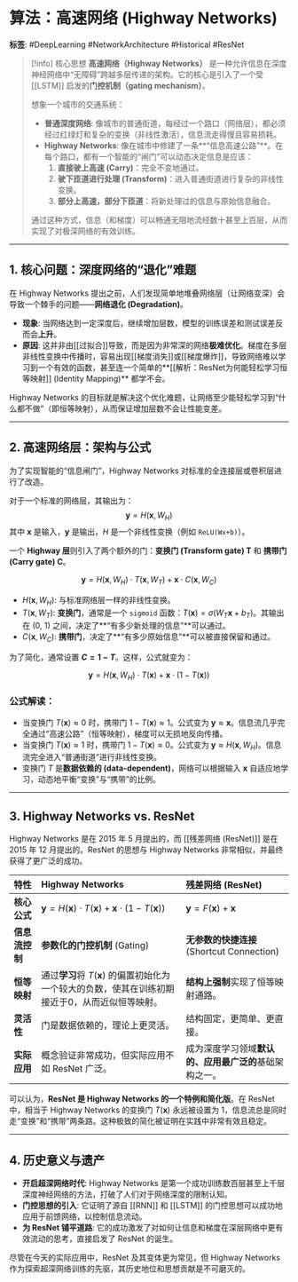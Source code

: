 # 算法：高速网络 (Highway Networks)

**标签**: #DeepLearning #NetworkArchitecture #Historical #ResNet

> [!info] 核心思想
> **高速网络（Highway Networks）** 是一种允许信息在深度神经网络中“无障碍”跨越多层传递的架构。它的核心是引入了一个受 [[LSTM]] 启发的**门控机制（gating mechanism）**。
>
> 想象一个城市的交通系统：
> - **普通深度网络**: 像城市的普通街道，每经过一个路口（网络层），都必须经过红绿灯和复杂的变换（非线性激活），信息流走得慢且容易损耗。
> - **Highway Networks**: 像在城市中修建了一条**“信息高速公路”**。在每个路口，都有一个智能的“闸门”可以动态决定信息是应该：
>     1.  **直接驶上高速 (Carry)**：完全不变地通过。
>     2.  **驶下匝道进行处理 (Transform)**：进入普通街道进行复杂的非线性变换。
>     3.  **部分上高速，部分下匝道**：将新处理过的信息与原始信息融合。
>
> 通过这种方式，信息（和梯度）可以畅通无阻地流经数十甚至上百层，从而实现了对极深网络的有效训练。

---

## 1. 核心问题：深度网络的“退化”难题

在 Highway Networks 提出之前，人们发现简单地堆叠网络层（让网络变深）会导致一个棘手的问题——**网络退化 (Degradation)**。

- **现象**: 当网络达到一定深度后，继续增加层数，模型的训练误差和测试误差反而会**上升**。
- **原因**: 这并非由[[过拟合]]导致，而是因为非常深的网络**极难优化**。梯度在多层非线性变换中传播时，容易出现[[梯度消失]]或[[梯度爆炸]]，导致网络难以学习到一个有效的函数，甚至连一个简单的**[[解析：ResNet为何能轻松学习恒等映射]] (Identity Mapping)** 都学不会。

Highway Networks 的目标就是解决这个优化难题，让网络至少能轻松学习到“什么都不做”（即恒等映射），从而保证增加层数不会让性能变差。

---

## 2. 高速网络层：架构与公式

为了实现智能的“信息闸门”，Highway Networks 对标准的全连接层或卷积层进行了改造。

对于一个标准的网络层，其输出为：
$$ \mathbf{y} = H(\mathbf{x}, W_H) $$
其中 $\mathbf{x}$ 是输入，$\mathbf{y}$ 是输出，$H$ 是一个非线性变换（例如 `ReLU(Wx+b)`）。

一个 **Highway 层**则引入了两个额外的门：**变换门 (Transform gate) T** 和 **携带门 (Carry gate) C**。

$$ \mathbf{y} = H(\mathbf{x}, W_H) \cdot T(\mathbf{x}, W_T) + \mathbf{x} \cdot C(\mathbf{x}, W_C) $$

- $H(\mathbf{x}, W_H)$: 与标准网络层一样的非线性变换。
- $T(\mathbf{x}, W_T)$: **变换门**，通常是一个 `sigmoid` 函数：$T(\mathbf{x}) = \sigma(W_T\mathbf{x} + b_T)$。其输出在 (0, 1) 之间，决定了**“有多少新处理的信息”**可以通过。
- $C(\mathbf{x}, W_C)$: **携带门**，决定了**“有多少原始信息”**可以被直接保留和通过。

为了简化，通常设置 **$C = 1 - T$**。这样，公式就变为：

$$ \mathbf{y} = H(\mathbf{x}, W_H) \cdot T(\mathbf{x}) + \mathbf{x} \cdot (1 - T(\mathbf{x})) $$

### 公式解读：
- 当变换门 $T(\mathbf{x}) \approx 0$ 时，携带门 $1-T(\mathbf{x}) \approx 1$。公式变为 $\mathbf{y} \approx \mathbf{x}$。信息流几乎完全通过“高速公路”（恒等映射），梯度可以无损地反向传播。
- 当变换门 $T(\mathbf{x}) \approx 1$ 时，携带门 $1-T(\mathbf{x}) \approx 0$。公式变为 $\mathbf{y} \approx H(\mathbf{x}, W_H)$。信息流完全进入“普通街道”进行非线性变换。
- 变换门 $T$ 是**数据依赖的 (data-dependent)**，网络可以根据输入 $\mathbf{x}$ 自适应地学习，动态地平衡“变换”与“携带”的比例。

---

## 3. Highway Networks vs. ResNet

Highway Networks 是在 2015 年 5 月提出的，而 [[残差网络 (ResNet)]] 是在 2015 年 12 月提出的。ResNet 的思想与 Highway Networks 非常相似，并最终获得了更广泛的成功。

| 特性 | Highway Networks | 残差网络 (ResNet) |
| :--- | :--- | :--- |
| **核心公式** | $\mathbf{y} = H(\mathbf{x}) \cdot T(\mathbf{x}) + \mathbf{x} \cdot (1 - T(\mathbf{x}))$ | $\mathbf{y} = F(\mathbf{x}) + \mathbf{x}$ |
| **信息流控制** | **参数化的门控机制** (Gating) | **无参数的快捷连接** (Shortcut Connection) |
| **恒等映射** | 通过**学习**将 $T(\mathbf{x})$ 的偏置初始化为一个较大的负数，使其在训练初期接近于0，从而近似恒等映射。 | **结构上强制**实现了恒等映射通路。 |
| **灵活性** | 门是数据依赖的，理论上更灵活。 | 结构固定，更简单、更直接。 |
| **实际应用** | 概念验证非常成功，但实际应用不如 ResNet 广泛。 | 成为深度学习领域**默认的、应用最广泛的**基础架构之一。 |

可以认为，**ResNet 是 Highway Networks 的一个特例和简化版**。在 ResNet 中，相当于 Highway Networks 的变换门 $T(\mathbf{x})$ 永远被设置为 $1$，信息流总是同时走“变换”和“携带”两条路。这种极致的简化被证明在实践中非常有效且稳定。

---

## 4. 历史意义与遗产

- **开启超深网络时代**: Highway Networks 是第一个成功训练数百层甚至上千层深度神经网络的方法，打破了人们对于网络深度的限制认知。
- **门控思想的引入**: 它证明了源自 [[RNN]] 和 [[LSTM]] 的门控思想可以成功地应用于前馈网络，以控制信息流动。
- **为 ResNet 铺平道路**: 它的成功激发了对如何让信息和梯度在深层网络中更有效流动的思考，直接启发了 ResNet 的诞生。

尽管在今天的实际应用中，ResNet 及其变体更为常见，但 Highway Networks 作为探索超深网络训练的先驱，其历史地位和思想贡献是不可磨灭的。